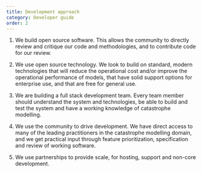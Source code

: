 ```yaml
---
title: Development approach
category: Developer guide
order: 2
---
```


1. We build open source software. This allows the community to directly review and critique our code and methodologies, and to contribute code for our review.

2. We use open source technology. We look to build on standard, modern technologies that will reduce the operational cost and/or improve the operational performance of models, that have solid support options for enterprise use, and that are free for general use.

3. We are building a full stack development team. Every team member should understand the system and technologies, be able to build and test the system and have a working knowledge of catastrophe modelling.

4. We use the community to drive development. We have direct access to many of the leading practitioners in the catastrophe modelling domain, and we get practical input through feature prioritization, specification and review of working software.

5. We use partnerships to provide scale, for hosting, support and non-core development.
